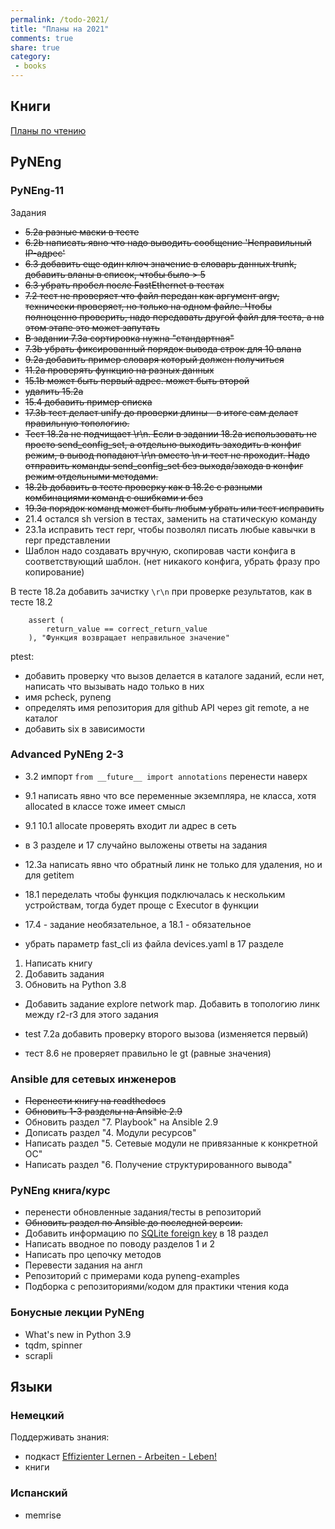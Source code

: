 ```yaml
---
permalink: /todo-2021/
title: "Планы на 2021"
comments: true
share: true
category:
 - books
---
```



## Книги

[Планы по чтению](https://natenka.github.io/to-read)

## PyNEng

### PyNEng-11

Задания 

* ~~5.2a разные маски в тесте~~
* ~~6.2b написать явно что надо выводить сообщение 'Неправильный IP-адрес'~~
* ~~6.3 добавить еще один ключ значение в словарь данных trunk, добавить вланы в список, чтобы было > 5~~
* ~~6.3 убрать пробел после FastEthernet в тестах~~
* ~~7.2 тест не проверяет что файл передан как аргумент argv, технически проверяет, но только на одном файле.
  Чтобы полноценно проверить, надо передавать другой файл для теста, а на этом этапе это может запутать~~
* ~~В задании 7.3a сортировка нужна "стандартная"~~
* ~~7.3b убрать фиксированный порядок вывода строк для 10 влана~~
* ~~9.2a добавить пример словаря который должен получиться~~
* ~~11.2a проверять функцию на разных данных~~
* ~~15.1b может быть первый адрес. может быть второй~~
* ~~удалить 15.2a~~
* ~~15.4 добавить пример списка~~
* ~~17.3b тест  делает unify до проверки длины - в итоге сам делает правильную топологию.~~
* ~~Тест 18.2a не подчищает \r\n. Если в задании 18.2a использовать не просто send_config_set, а отдельно выходить заходить в конфиг режим, в вывод попадают \r\n вместо \n и тест не проходит. Надо отправить команды send_config_set без выхода/захода в конфиг режим отдельными методами.~~
* ~~18.2b добавить в тесте проверку как в 18.2c  с разными комбинациями команд с ошибками  и без~~
* ~~19.3a порядок команд может быть любым убрать или тест исправить~~
* 21.4  остался sh version в тестах, заменить на статическую команду
* 23.1a исправить тест repr, чтобы позволял писать любые кавычки в repr представлении
* Шаблон надо создавать вручную, скопировав части конфига в соответствующий шаблон. (нет никакого конфига, убрать фразу про копирование)



В тесте 18.2a добавить зачистку `\r\n` при проверке результатов, как в тесте 18.2

```
    assert (
        return_value == correct_return_value
    ), "Функция возвращает неправильное значение"
```

ptest:

* добавить проверку что вызов делается в каталоге заданий, если нет, написать что вызывать надо только в них
* имя pcheck, pyneng
* определять имя репозитория для github API через git remote, а не каталог
* добавить six в зависимости


### Advanced PyNEng 2-3

* 3.2 импорт ``from __future__ import annotations`` перенести наверх
* 9.1 написать явно что все переменные экземпляра, не класса, хотя allocated в классе тоже имеет смысл
* 9.1 10.1 allocate проверять входит ли адрес в сеть
* в 3 разделе и 17 случайно выложены ответы на задания
* 12.3a написать явно что обратный линк не только для удаления, но и для getitem

* 18.1 переделать чтобы функция подключалась к нескольким устройствам, тогда будет проще с Executor в функции
* 17.4 - задание необязательное, а 18.1 - обязательное
* убрать параметр fast_cli из файла devices.yaml в 17 разделе


1. Написать книгу
2. Добавить задания
3. Обновить на Python 3.8

* Добавить задание explore network map. Добавить в топологию линк между r2-r3 для этого задания

* test 7.2a добавить проверку второго вызова (изменяется первый)
* тест 8.6 не проверяет правильно le gt (равные значения)

### Ansible для сетевых инженеров

* ~~Перенести книгу на readthedocs~~
* ~~Обновить 1-3 разделы на Ansible 2.9~~
* Обновить раздел "7. Playbook" на Ansible 2.9
* Дописать раздел "4. Модули ресурсов"
* Написать раздел "5. Сетевые модули не привязанные к конкретной ОС"
* Написать раздел "6. Получение структурированного вывода"


### PyNEng книга/курс

* перенести обновленные задания/тесты в репозиторий
* ~~Обновить раздел по Ansible до последней версии.~~
* Добавить информацию по [SQLite foreign key](https://pyneng.github.io/pyneng-3/db-foreign-key/) в 18 раздел
* Написать вводное по поводу разделов 1 и 2
* Написать про цепочку методов
* Перевести задания на англ
* Репозиторий с примерами кода pyneng-examples
* Подборка с репозиториями/кодом для практики чтения кода

### Бонусные лекции PyNEng

* What's new in Python 3.9
* tqdm, spinner
* scrapli

## Языки

### Немецкий

Поддерживать знания:

* подкаст [Effizienter Lernen - Arbeiten - Leben!](https://www.selbst-management.biz/podcast-2/)
* книги

### Испанский

* memrise

